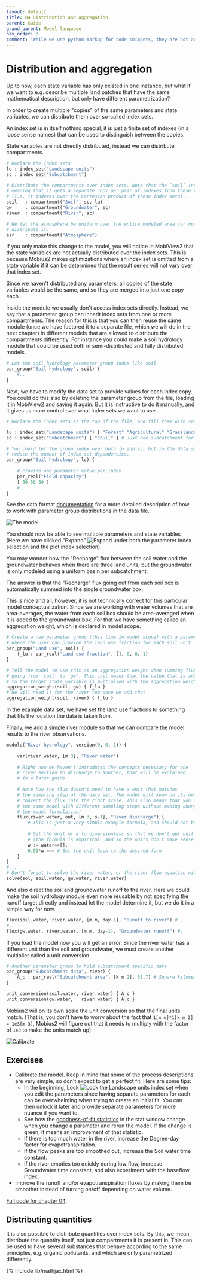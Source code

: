 ```yaml
---
layout: default
title: 04 Distribution and aggregation
parent: Guide
grand_parent: Model language
nav_order: 3
comment: "While we use python markup for code snippets, they are not actually python, it just creates convenient coloring for this format."
---
```


# Distribution and aggregation

Up to now, each state variable has only existed in one instance, but what if we want to e.g. describe multiple land patches that have the same mathematical description, but only have different parametrization?

In order to create multiple "copies" of the same parameters and state variables, we can distribute them over so-called index sets.

An index set is in itself nothing special, it is just a finite set of indexes (in a loose sense names) that can be used to distinguish between the copies.

State variables are not directly distributed, instead we can distribute compartments.

```python
# Declare the index sets
lu : index_set("Landscape units")
sc : index_set("Subcatchment")

# Distribute the compartments over index sets. Note that the `soil` indexes over both sc and lu,
# meaning that it gets a separate copy per pair of indexes from these two index sets
# (i.e. it indexes over the Cartesian product of these index sets).
soil   : compartment("Soil", sc, lu)
gw     : compartment("Groundwater", sc)
river  : compartment("River", sc)

# We let the atmosphere be uniform over the entire modeled area for now, hence we don't
# distribute it.
air    : compartment("Atmosphere")
```

If you only make this change to the model, you will notice in MobiView2 that the state variables are not actually distributed over the index sets. This is because Mobius2 makes optimizations where an index set is omitted from a state variable if it can be determined that the result series will not vary over that index set. 

Since we haven't distributed any parameters, all copies of the state variables would be the same, and so they are merged into just one copy each.

Inside the module we usually don't access index sets directly. Instead, we say that a parameter group can inherit index sets from one or more compartments. The reason for this is that you can then reuse the same module (once we have factored it to a separate file, which we will do in the next chapter) in different models that are allowed to distribute the compartments differently. For instance you could make a soil hydrology module that could be used both in semi-distributed and fully distributed models.

```python
# Let the soil hydrology parameter group index like soil
par_group("Soil hydrology", soil) {
	#...
}
```

Next, we have to modify the data set to provide values for each index copy. You could do this also by deleting the parameter group from the file, loading it in MobiView2 and saving it again. But it is instructive to do it manually, and it gives us more control over what index sets we want to use.

```python
# Declare the index sets at the top of the file, and fill them with something

lu : index_set("Landscape units") [ "Forest" "Agricultural" "Grasslands" ]
sc : index_set("Subcatchment") [ "Coull" ] # Just one subcatchment for now
```

```python
# You could let the group index over both lu and sc, but in the data set you are free to
# reduce the number of index set dependencies.
par_group("Soil hydrology", lu) {
	
	# Provide one parameter value per index
	par_real("Field capacity") 
	[ 50 50 50 ]
	#...
}
```

See the data format [documentation](../datafiledocs/new_project.html#parameter-groups) for a more detailed description of how to work with parameter group distributions in the data file.

![The model](images/04.png)

You should now be able to see multiple parameters and state variables (Here we have clicked "Expand" ![Expand](../../img/toolbar/Add.png) under both the parameter index selection and the plot index selection).

You may wonder how the "Recharge" flux between the soil water and the groundwater behaves when there are three land units, but the groundwater is only modeled using a uniform basin per subcatchment.

The answer is that the "Recharge" flux going out from each soil box is automatically summed into the single groundwater box.

This is nice and all, however, it is not technically correct for this particular model conceptualization. Since we are working with water volumes that are area-averages, the water from each soil box should be area-averaged when it is added to the groundwater box. For that we have something called an aggregation weight, which is declared in model scope.

```python
# Create a new parameter group (this time in model scope) with a parameter 
# where the user can provide the land use fraction for each soil unit.
par_group("Land use", soil) {
	f_lu : par_real("Land use fraction", [], 0, 0, 1)
}

# Tell the model to use this as an aggregation weight when summing fluxes 
# going from 'soil' to 'gw'. This just means that the value that is added
# to the target state variable is multiplied with the aggregation weight.
aggregation_weight(soil, gw) { f_lu }
# We will need it for the river too once we add that
aggregation_weight(soil, river) { f_lu }
```

In the example data set, we have set the land use fractions to something that fits the location the data is taken from.

Finally, we add a simple river module so that we can compare the model results to the river observations.

```python
module("River hydrology", version(0, 0, 1)) {
	
	var(river.water, [m 3], "River water")
	
	# Right now we haven't introduced the concepts necessary for one
	# river section to discharge to another, that will be explained
	# in a later guide.
	
	# Note how the flux doesn't need to have a unit that matches
	# the sampling step of the data set. The model will know on its own how to
	# convert the flux into the right scale. This also means that you can run
	# the same model with different sampling steps without making changes to
	# the model formulation!
	flux(river.water, out, [m 3, s-1], "River discharge") {
		# This is just a very simple example formula, and should not be used in practice.
		
		# Set the unit of w to dimensionless so that we don't get unit errors in the formula
		# (the formula is empirical, and so the units don't make sense).
		w := water=>[],
		0.01*w =>> # Set the unit back to the desired form
	}
}
#...
# Don't forget to solve the river water, or the river flow equation will be unstable!
solve(sol, soil.water, gw.water, river.water)
```

And also direct the soil and groundwater runoff to the river. Here we could make the soil hydrology module even more reusable by not specifying the runoff target directly and instead let the model determine it, but we do it in a simple way for now.

```python
flux(soil.water, river.water, [m m, day-1], "Runoff to river") #...
#..
flux(gw.water, river.water, [m m, day-1], "Groundwater runoff") #..
```

If you load the model now you will get an error. Since the river water has a different unit than the soil and groundwater, we must create another multiplier called a unit conversion

```python
# Another parameter group to hold subcatchment specific data
par_group("Subcatchment data", river) {
	A_c : par_real("Subcatchment area", [k m 2], 51.7) # Square kilometers
}

unit_conversion(soil.water, river.water) { A_c }
unit_conversion(gw.water,   river.water) { A_c }
```

Mobius2 will on its own scale the unit conversion so that the final units match. (That is, you don't have to worry about the fact that `1[m m]*1[k m 2] = 1e3[m 3]`, Mobius2 will figure out that it needs to multiply with the factor of `1e3` to make the units match up).

![Calibrate](images/04_calibrate.png)

## Exercises

- Calibrate the model. Keep in mind that some of the process descriptions are very simple, so don't expect to get a perfect fit. Here are some tips:
	- In the beginning, Lock ![Lock](../../img/toolbar/Lock.png) the Landscape units index set when you edit the parameters since having separate parameters for each can be overwhelming when trying to create an initial fit. You can then unlock it later and provide separate parameters for more nuance if you want to.
	- See how the [goodness-of-fit statistics](../../mobiviewdocs/statistics.html) in the stat window change when you change a parameter and rerun the model. If the change is green, it means an improvement of that statistic.
	- If there is too much water in the river, increase the Degree-day factor for evapotranspiration.
	- If the flow peaks are too smoothed out, increase the Soil water time constant.
	- If the river empties too quickly during low flow, increase Groundwater time constant, and also experiment with the baseflow index.
- Improve the runoff and/or evapotranspiration fluxes by making them be smoother instead of turning on/off depending on water volume.

[Full code for chapter 04](https://github.com/NIVANorge/Mobius2/tree/main/guide/04).

## Distributing quantities

It is also possible to distribute quantities over index sets. By this, we mean distribute the quantity itself, not just compartments it is present in. This can be used to have several substances that behave according to the same principles, e.g. organic pollutants, and which are only parametrized differently.

{% include lib/mathjax.html %}